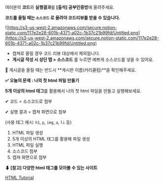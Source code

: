 

여러분의 **코드**와 **실행결과**를 **[출석] 공부인증방**에 올려주세요.

**코드를 올릴 때는 `소스코드` 로 올려야 코드리뷰를 받을 수 있습니다.**

![https://s3-us-west-2.amazonaws.com/secure.notion-static.com/117e2e28-601b-4371-a02c-1b37c21b99fd/Untitled.png](https://s3-us-west-2.amazonaws.com/secure.notion-static.com/117e2e28-601b-4371-a02c-1b37c21b99fd/Untitled.png)

- 캡쳐로 올릴 경우 코드 리뷰 대상에서 제외됩니다.
- **게시글 작성 시 상단 탭 > 소스코드** 를 누르면 예쁘게 소스코드를 넣을 수 있어요.

🚨 게시글을 올릴 때는 반드시 **게시판 이름(커리큘럼)**을 확인해주세요.

**✅ 오늘의 문제 : 나의 첫 html 파일 만들기**

**5개 이상의 html 태그**를 활용해서 나의 첫 html 파일을 만들고 실행해보세요.

✔ 코드 = 소스코드로 첨부

✔ 실행 결과 = 캡쳐 화면으로 첨부

(사용 태그 예시: `h1`, `p`, `img`, `a`, `li` 등)





1. HTML 파일 생성
2. 5개 이상의 HTML 태그를 활용해 파일 생성
3. HTML 파일 실행
4. 소스코드 첨부
5. 캡쳐 화면으로 첨부 



**⬇ [참고] 다양한 html 태그를 모아볼 수 있는 사이트**

[HTML Tutorial](https://www.w3schools.com/html/)

